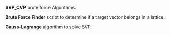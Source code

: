 **SVP_CVP** brute force Algorithms.

**Brute Force Finder** script to determine if a target vector belongs in a lattice.

**Gauss-Lagrange** algorithm to solve SVP.
